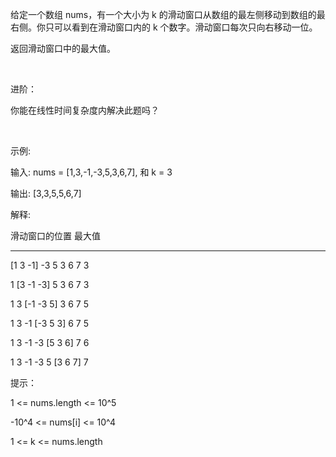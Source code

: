 给定一个数组 nums，有一个大小为 k 的滑动窗口从数组的最左侧移动到数组的最右侧。你只可以看到在滑动窗口内的 k 个数字。滑动窗口每次只向右移动一位。

返回滑动窗口中的最大值。

 

进阶：

你能在线性时间复杂度内解决此题吗？

 

示例:

输入: nums = [1,3,-1,-3,5,3,6,7], 和 k = 3

输出: [3,3,5,5,6,7] 

解释: 

  滑动窗口的位置                最大值
  
---------------               -----

[1  3  -1] -3  5  3  6  7       3

 1 [3  -1  -3] 5  3  6  7       3
 
 1  3 [-1  -3  5] 3  6  7       5
 
 1  3  -1 [-3  5  3] 6  7       5
 
 1  3  -1  -3 [5  3  6] 7       6
 
 1  3  -1  -3  5 [3  6  7]      7
 

提示：

1 <= nums.length <= 10^5

-10^4 <= nums[i] <= 10^4

1 <= k <= nums.length

